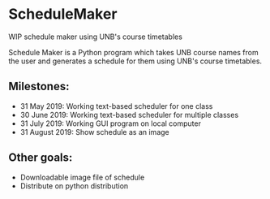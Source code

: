 # ScheduleMaker
WIP schedule maker using UNB's course timetables

Schedule Maker is a Python program which takes UNB course names from the user and generates a schedule for them using UNB's course timetables.

## Milestones:

* 31 May 2019: Working text-based scheduler for one class
* 30 June 2019: Working text-based scheduler for multiple classes
* 31 July 2019: Working GUI program on local computer
* 31 August 2019: Show schedule as an image

## Other goals: 
* Downloadable image file of schedule
* Distribute on python distribution
